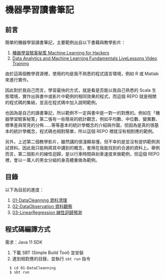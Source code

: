 機器學習讀書筆記
=================

前言
-----------
簡單的機器學習讀書筆記，主要範例出自以下書藉與教學影片：

1. [機器學習駭客秘笈 Machine Learning for Hackers][01]
2. [Data Analytics and Machine Learning Fundamentals LiveLessons Video Training][02]

由於這兩個教學資源裡，使用的均是我不熟悉的程式語言環境，例如 R 或 Matlab 來進行實作。

因此對於我自己而言，學習最快的方式，就是看是否能以我自己熟悉的 Scala 生態環境，實作出與書中或影片中範例的相同效果的程式，而這個 REPO 就是相關的程式碼的集結，並且在程式碼中加入說明範例。

也因為是自己的讀書筆記，所以範例不一定與書中是一對一的對應的。例如在「機器學習駭客秘笈」第二張有一些簡易的統計觀念，例如平均數、中位數、變異數、標準差與常見的分佈……等等基本的統計學概念的介紹與作圖，但因為是真的很基本的統計學概念，程式碼也相對簡單，所以這個 REPO 裡就沒有相對應的範例。

另外，上述第二個教學影片，雖然講的很淺顯易懂，但不幸的是並沒有提供範例測試資料。因此我只能夠將其中講到的概念，套用在我能找到的合適的資料上。舉例而言，第二個影片的線性迴歸，是以行車時間與剎車速度來做範例，但這個 REPO 裡，會以一萬人的男女分組的身高體重做為範例。

目錄
-----

以下為目前的進度：

1. [01-DataCleanning 資料清理](01-DataCleanning/README.md)
2. [02-DataObservation 資料觀察](02-DataObservation/README.md)
3. [03-LinearRegression 線性迴歸預測](03-LinearRegression/README.md)

程式碼編譯方式
---------------

需求：Java 11 SDK

1. 下載 SBT (Simple Build Tool) 並安裝
2. 進到相對應的目錄，並執行 `sbt run` 指令

```console
  $ cd 01-DataCleanning
  $ sbt run
```

[01]: https://learning.oreilly.com/library/view/machine-learning-for/9781449330514/
[02]: https://learning.oreilly.com/videos/data-analytics-and/9780135557358/
